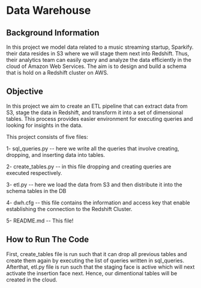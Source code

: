 # Data Warehouse

## Background Information
In this project we model data related to a music streaming startup, Sparkify. their data resides in S3 where we will stage them next into Redshift. Thus, their analytics team can easily query and analyze the data efficiently in the cloud of Amazon Web Services. The aim is to design and build a schema that is hold on a Redshift cluster on AWS.

## Objective
In this project we aim to create an ETL pipeline that can extract data from S3, stage the data in Redshift, and transform it into a set of dimensional tables. This process provides easier environment for executing queries and looking for insights in the data.

This project consists of five files: 

1-  sql_queries.py -- here we write all the queries that involve creating, dropping, and inserting data into tables.

2-  create_tables.py -- in this file dropping and creating queries are executed respectively.

3-  etl.py -- here we load the data from S3 and then distribute it into the schema tables in the DB

4-  dwh.cfg -- this file contains the information and access key that enable establishing the connection to the Redshift Cluster.

5-  README.md -- This file!


## How to Run The Code
First, create_tables file is run such that it can drop all previous tables and create them again by executing the list of queries written in sql_queries. Afterthat, etl.py file is run such that the staging face is active which will next activate the insertion face next. Hence, our dimentional tables will be created in the cloud.
